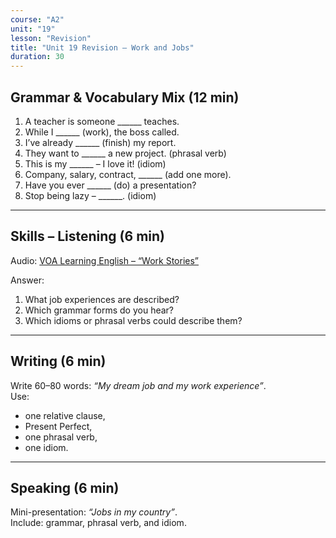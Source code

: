 ```yaml
---
course: "A2"
unit: "19"
lesson: "Revision"
title: "Unit 19 Revision – Work and Jobs"
duration: 30
---
```


## Grammar & Vocabulary Mix (12 min)
1. A teacher is someone ______ teaches.  
2. While I ______ (work), the boss called.  
3. I’ve already ______ (finish) my report.  
4. They want to ______ a new project. (phrasal verb)  
5. This is my ______ – I love it! (idiom)  
6. Company, salary, contract, ______ (add one more).  
7. Have you ever ______ (do) a presentation?  
8. Stop being lazy – ______. (idiom)  

-------

## Skills – Listening (6 min)
Audio: [VOA Learning English – “Work Stories”](https://learningenglish.voanews.com/)  

Answer:  
1. What job experiences are described?  
2. Which grammar forms do you hear?  
3. Which idioms or phrasal verbs could describe them?  

-------

## Writing (6 min)
Write 60–80 words: *“My dream job and my work experience”*.  
Use:  
- one relative clause,  
- Present Perfect,  
- one phrasal verb,  
- one idiom.  

-------

## Speaking (6 min)
Mini-presentation: *“Jobs in my country”*.  
Include: grammar, phrasal verb, and idiom.
